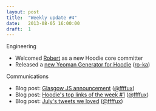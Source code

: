 ```yaml
---
layout: post
title:  "Weekly update #4"
date:   2013-08-05 16:00:00
draft:  1
---
```


Engineering

* Welcomed [Robert](https://github.com/ro-ka) as a new Hoodie core committer
* Released a [new Yeoman Generator for Hoodie](https://npmjs.org/package/generator-hoodie) ([ro-ka](https://github.com/ro-ka))

Communications

* Blog post: [Glasgow JS announcement](http://blog.hood.ie/2013/08/glasgow-js-on-august-6th-2013/)  ([@ffffux](https://github.com/ffffux))
* Blog post: [Hoodie's top links of the week #1](http://blog.hood.ie/2013/08/tgif-hoodies-top-links-of-the-week-1/)  ([@ffffux](https://github.com/ffffux))
* Blog post: [July's tweets we loved](http://blog.hood.ie/2013/08/talking-about-hoodie-tweets-we-loved-in-july-2013/)  ([@ffffux](https://github.com/ffffux))
